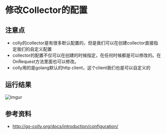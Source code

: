 # 修改Collector的配置

## 注意点
 - colly的collector是有很多默认配置的，但是我们可以在创建collector直接指定我们的自定义配置
 - collector的配置不仅可以在创建的时候指定，在任何时候都是可以修改的。在OnRequest方法里面也可以修改。
 - colly用的是golang默认的http client，这个client我们也是可以自定义的

## 运行结果
![Imgur](https://i.imgur.com/TVek2a0.png)

## 参考资料
 - http://go-colly.org/docs/introduction/configuration/